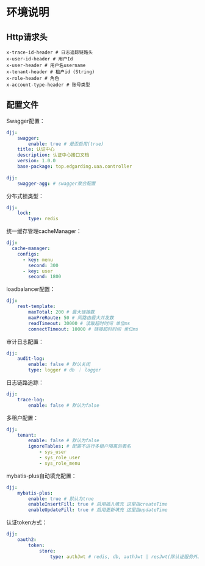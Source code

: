 # 环境说明

## Http请求头

```
x-trace-id-header # 日志追踪链路头
x-user-id-header # 用户Id
x-user-header # 用户名username
x-tenant-header # 租户id (String)
x-role-header # 角色
x-account-type-header # 账号类型
```







## 配置文件

Swagger配置：

```yml
djj:
	swagger:
		enable: true # 是否启用(true)
    title: 认证中心
    description: 认证中心接口文档
    version: 1.0.0
    base-package: top.edgarding.uaa.controller
		
djj:
	swagger-agg: # swagger聚合配置
```

分布式锁类型：

```yml
djj:
	lock:
		type: redis 
```

统一缓存管理cacheManager：

```yml
djj:
  cache-manager:
    configs:
      - key: menu
        second: 300
      - key: user
        second: 1800
```

loadbalancer配置：

```yml
djj:
	rest-template:
		maxTotal: 200 # 最大链接数
		maxPreRoute: 50 # 同路由最大并发数
		readTimeout: 30000 # 读取超时时间 单位ms
		connectTimeout: 10000 # 链接超时时间 单位ms
```

审计日志配置：

```yml
djj:
	audit-log:
		enable: false # 默认关闭
		type: logger # db ｜ logger
```

日志链路追踪：

```yaml
djj:
	trace-log:
		enable: false # 默认为false
```

多租户配置：

```yml
djj:
	tenant:
		enable: false # 默认为false
		ignoreTables: # 配置不进行多租户隔离的表名
			- sys_user
			- sys_role_user
			- sys_role_menu
```

mybatis-plus自动填充配置：

```yml
djj:
	mybatis-plus:
		enable: true # 默认为true
		enableInsertFill: true # 启用插入填充 这里指createTime
		enableUpdateFill: true # 启用更新填充 这里指updateTime
```

认证token方式：

```yml
djj:
	oauth2:
		token:
			store:
				type: authJwt # redis, db, authJwt | resJwt(除认证服务外其他服务)
```

